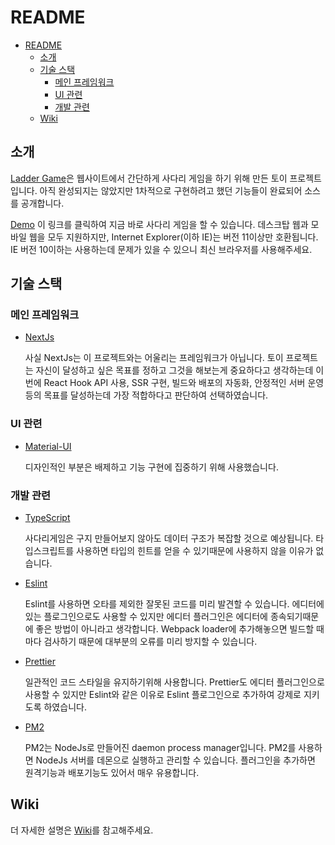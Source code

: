 [demo]: https://ladder.divlook.dev/
[github]: https://github.com/divlook/ladder-game/
[wiki]: https://github.com/divlook/ladder-game/wiki/

# README

- [README](#readme)
  - [소개](#%ec%86%8c%ea%b0%9c)
  - [기술 스택](#%ea%b8%b0%ec%88%a0-%ec%8a%a4%ed%83%9d)
    - [메인 프레임워크](#%eb%a9%94%ec%9d%b8-%ed%94%84%eb%a0%88%ec%9e%84%ec%9b%8c%ed%81%ac)
    - [UI 관련](#ui-%ea%b4%80%eb%a0%a8)
    - [개발 관련](#%ea%b0%9c%eb%b0%9c-%ea%b4%80%eb%a0%a8)
  - [Wiki](#wiki)

## 소개

[Ladder Game][github]은 웹사이트에서 간단하게 사다리 게임을 하기 위해 만든 토이 프로젝트입니다. 아직 완성되지는 않았지만 1차적으로 구현하려고 했던 기능들이 완료되어 소스를 공개합니다.

[Demo][demo] 이 링크를 클릭하여 지금 바로 사다리 게임을 할 수 있습니다. 데스크탑 웹과 모바일 웹을 모두 지원하지만, Internet Explorer(이하 IE)는 버전 11이상만 호환됩니다. IE 버전 10이하는 사용하는데 문제가 있을 수 있으니 최신 브라우저를 사용해주세요.

## 기술 스택

### 메인 프레임워크

- [NextJs](https://nextjs.org/)

  사실 NextJs는 이 프로젝트와는 어울리는 프레임워크가 아닙니다. 토이 프로젝트는 자신이 달성하고 싶은 목표를 정하고 그것을 해보는게 중요하다고 생각하는데 이번에 React Hook API 사용, SSR 구현, 빌드와 배포의 자동화, 안정적인 서버 운영등의 목표를 달성하는데 가장 적합하다고 판단하여 선택하였습니다.

### UI 관련

- [Material-UI](https://material-ui.com/)

  디자인적인 부분은 배제하고 기능 구현에 집중하기 위해 사용했습니다.

### 개발 관련

- [TypeScript](https://www.typescriptlang.org/)

  사다리게임은 구지 만들어보지 않아도 데이터 구조가 복잡할 것으로 예상됩니다. 타입스크립트를 사용하면 타입의 힌트를 얻을 수 있기때문에 사용하지 않을 이유가 없습니다.

- [Eslint](https://eslint.org/)

  Eslint를 사용하면 오타를 제외한 잘못된 코드를 미리 발견할 수 있습니다. 에디터에 있는 플로그인으로도 사용할 수 있지만 에디터 플러그인은 에디터에 종속되기때문에 좋은 방법이 아니라고 생각합니다. Webpack loader에 추가해놓으면 빌드할 때마다 검사하기 때문에 대부분의 오류를 미리 방지할 수 있습니다.

- [Prettier](https://prettier.io/)

  일관적인 코드 스타일을 유지하기위해 사용합니다. Prettier도 에디터 플러그인으로 사용할 수 있지만 Eslint와 같은 이유로 Eslint 플로그인으로 추가하여 강제로 지키도록 하였습니다.

- [PM2](https://pm2.keymetrics.io/)

  PM2는 NodeJs로 만들어진 daemon process manager입니다. PM2를 사용하면 NodeJs 서버를 데몬으로 실행하고 관리할 수 있습니다. 플러그인을 추가하면 원격기능과 배포기능도 있어서 매우 유용합니다.

## Wiki

더 자세한 설명은 [Wiki][wiki]를 참고해주세요.
